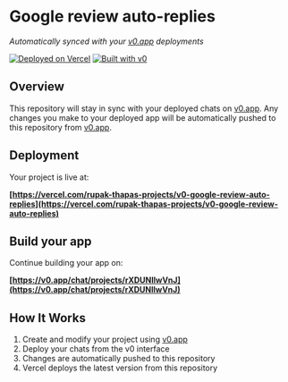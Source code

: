 # Google review auto-replies

*Automatically synced with your [v0.app](https://v0.app) deployments*

[![Deployed on Vercel](https://img.shields.io/badge/Deployed%20on-Vercel-black?style=for-the-badge&logo=vercel)](https://vercel.com/rupak-thapas-projects/v0-google-review-auto-replies)
[![Built with v0](https://img.shields.io/badge/Built%20with-v0.app-black?style=for-the-badge)](https://v0.app/chat/projects/rXDUNllwVnJ)

## Overview

This repository will stay in sync with your deployed chats on [v0.app](https://v0.app).
Any changes you make to your deployed app will be automatically pushed to this repository from [v0.app](https://v0.app).

## Deployment

Your project is live at:

**[https://vercel.com/rupak-thapas-projects/v0-google-review-auto-replies](https://vercel.com/rupak-thapas-projects/v0-google-review-auto-replies)**

## Build your app

Continue building your app on:

**[https://v0.app/chat/projects/rXDUNllwVnJ](https://v0.app/chat/projects/rXDUNllwVnJ)**

## How It Works

1. Create and modify your project using [v0.app](https://v0.app)
2. Deploy your chats from the v0 interface
3. Changes are automatically pushed to this repository
4. Vercel deploys the latest version from this repository